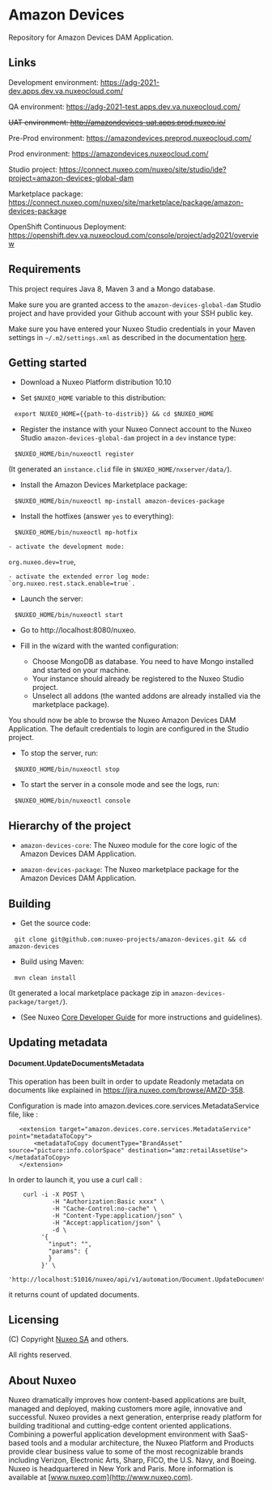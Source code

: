 # Amazon Devices

Repository for Amazon Devices DAM Application.


## Links

Development environment: https://adg-2021-dev.apps.dev.va.nuxeocloud.com/

QA environment: https://adg-2021-test.apps.dev.va.nuxeocloud.com/

~~UAT environment: http://amazondevices-uat.apps.prod.nuxeo.io/~~

Pre-Prod environment: https://amazondevices.preprod.nuxeocloud.com/

Prod environment: https://amazondevices.nuxeocloud.com/

Studio project: https://connect.nuxeo.com/nuxeo/site/studio/ide?project=amazon-devices-global-dam

Marketplace package: https://connect.nuxeo.com/nuxeo/site/marketplace/package/amazon-devices-package

OpenShift Continuous Deployment: https://openshift.dev.va.nuxeocloud.com/console/project/adg2021/overview


## Requirements

This project requires Java 8, Maven 3 and a Mongo database.

Make sure you are granted access to the `amazon-devices-global-dam` Studio project and have provided your Github account with your SSH public key.

Make sure you have entered your Nuxeo Studio credentials in your Maven settings in `~/.m2/settings.xml` as described in the documentation [here](https://doc.nuxeo.com/studio/maven-integration/).


## Getting started

- Download a Nuxeo Platform distribution 10.10

- Set `$NUXEO_HOME` variable to this distribution:

    `export NUXEO_HOME={{path-to-distrib}} && cd $NUXEO_HOME`

- Register the instance with your Nuxeo Connect account to the Nuxeo Studio `amazon-devices-global-dam` project in a `dev` instance type:

    `$NUXEO_HOME/bin/nuxeoctl register`

(It generated an `instance.clid` file in `$NUXEO_HOME/nxserver/data/`).

- Install the Amazon Devices Marketplace package:

    `$NUXEO_HOME/bin/nuxeoctl mp-install amazon-devices-package`

- Install the hotfixes (answer `yes` to everything):

    `$NUXEO_HOME/bin/nuxeoctl mp-hotfix`

	- activate the development mode:
`org.nuxeo.dev=true`,

	- activate the extended error log mode: `org.nuxeo.rest.stack.enable=true`.

- Launch the server:

    `$NUXEO_HOME/bin/nuxeoctl start`
    
- Go to http://localhost:8080/nuxeo.

- Fill in the wizard with the wanted configuration:
	- Choose MongoDB as database. You need to have Mongo installed and started on your machine.
	- Your instance should already be registered to the Nuxeo Studio project.
	- Unselect all addons (the wanted addons are already installed via the marketplace package).

You should now be able to browse the Nuxeo Amazon Devices DAM Application. The default credentials to login are configured in the Studio project.

- To stop the server, run:

    `$NUXEO_HOME/bin/nuxeoctl stop`

- To start the server in a console mode and see the logs, run:

    `$NUXEO_HOME/bin/nuxeoctl console`

## Hierarchy of the project

- `amazon-devices-core`: The Nuxeo module for the core logic of the Amazon Devices DAM Application.

- `amazon-devices-package`: The Nuxeo marketplace package for the Amazon Devices DAM Application.


## Building

- Get the source code:

    `git clone git@github.com:nuxeo-projects/amazon-devices.git && cd amazon-devices`

- Build using Maven:

    `mvn clean install`

(It generated a local marketplace package zip in `amazon-devices-package/target/`).

- (See Nuxeo [Core Developer Guide](http://doc.nuxeo.com/x/B4BH) for more instructions and guidelines).


## Updating metadata

#### Document.UpdateDocumentsMetadata

This operation has been built in order to update Readonly metadata on documents like explained in https://jira.nuxeo.com/browse/AMZD-358.

Configuration is made into amazon.devices.core.services.MetadataService file, like :
                                            
       <extension target="amazon.devices.core.services.MetadataService" point="metadataToCopy">
           <metadataToCopy documentType="BrandAsset" source="picture:info.colorSpace" destination="amz:retailAssetUse"></metadataToCopy>
       </extension>
       
In order to launch it, you use a curl call :
        
        curl -i -X POST \
                -H "Authorization:Basic xxxx" \
                -H "Cache-Control:no-cache" \
                -H "Content-Type:application/json" \
                -H "Accept:application/json" \
                -d \
             '{
               "input": "",
               "params": {
               }
             }' \
              'http://localhost:51016/nuxeo/api/v1/automation/Document.UpdateDocumentsMetadata'

it returns count of updated documents.

## Licensing

(C) Copyright [Nuxeo SA](http://nuxeo.com/) and others.

All rights reserved.


## About Nuxeo

Nuxeo dramatically improves how content-based applications are built, managed and deployed, making customers more agile, innovative and successful. Nuxeo provides a next generation, enterprise ready platform for building traditional and cutting-edge content oriented applications. Combining a powerful application development environment with SaaS-based tools and a modular architecture, the Nuxeo Platform and Products provide clear business value to some of the most recognizable brands including Verizon, Electronic Arts, Sharp, FICO, the U.S. Navy, and Boeing. Nuxeo is headquartered in New York and Paris. More information is available at [www.nuxeo.com](http://www.nuxeo.com).

